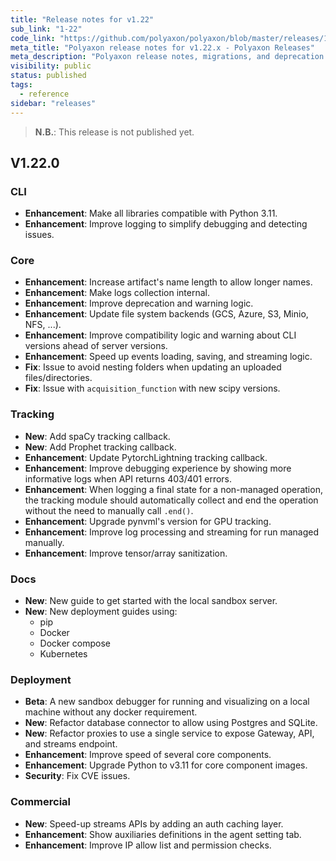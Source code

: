 ```yaml
---
title: "Release notes for v1.22"
sub_link: "1-22"
code_link: "https://github.com/polyaxon/polyaxon/blob/master/releases/1-22.md"
meta_title: "Polyaxon release notes for v1.22.x - Polyaxon Releases"
meta_description: "Polyaxon release notes, migrations, and deprecation notes for v1.22.x."
visibility: public
status: published
tags:
  - reference
sidebar: "releases"
---
```


> **N.B.**: This release is not published yet.

## V1.22.0

### CLI

 * **Enhancement**: Make all libraries compatible with Python 3.11.
 * **Enhancement**: Improve logging to simplify debugging and detecting issues.

### Core

 * **Enhancement**: Increase artifact's name length to allow longer names.
 * **Enhancement**: Make logs collection internal.
 * **Enhancement**: Improve deprecation and warning logic.
 * **Enhancement**: Update file system backends (GCS, Azure, S3, Minio, NFS, ...).
 * **Enhancement**: Improve compatibility logic and warning about CLI versions ahead of server versions.
 * **Enhancement**: Speed up events loading, saving, and streaming logic.
 * **Fix**: Issue to avoid nesting folders when updating an uploaded files/directories.
 * **Fix**: Issue with `acquisition_function` with new scipy versions.

### Tracking

 * **New**: Add spaCy tracking callback.
 * **New**: Add Prophet tracking callback.
 * **Enhancement**: Update PytorchLightning tracking callback.
 * **Enhancement**: Improve debugging experience by showing more informative logs when API returns 403/401 errors.
 * **Enhancement**: When logging a final state for a non-managed operation, the tracking module should automatically collect and end the operation without the need to manually call `.end()`.
 * **Enhancement**: Upgrade pynvml's version for GPU tracking.
 * **Enhancement**: Improve log processing and streaming for run managed manually.
 * **Enhancement**: Improve tensor/array sanitization.

### Docs

 * **New**: New guide to get started with the local sandbox server.
 * **New**: New deployment guides using:
   * pip
   * Docker
   * Docker compose
   * Kubernetes

### Deployment

 * **Beta**: A new sandbox debugger for running and visualizing on a local machine without any docker requirement.
 * **New**: Refactor database connector to allow using Postgres and SQLite.
 * **New**: Refactor proxies to use a single service to expose Gateway, API, and streams endpoint.
 * **Enhancement**: Improve speed of several core components.
 * **Enhancement**: Upgrade Python to v3.11 for core component images.
 * **Security**: Fix CVE issues.

### Commercial

  * **New**: Speed-up streams APIs by adding an auth caching layer.
  * **Enhancement**: Show auxiliaries definitions in the agent setting tab.
  * **Enhancement**: Improve IP allow list and permission checks.
